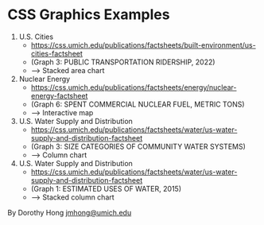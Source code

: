 CSS Graphics Examples
===========================

1. U.S. Cities 
    - https://css.umich.edu/publications/factsheets/built-environment/us-cities-factsheet
    - (Graph 3: PUBLIC TRANSPORTATION RIDERSHIP, 2022)
    - --> Stacked area chart
2. Nuclear Energy 
    - https://css.umich.edu/publications/factsheets/energy/nuclear-energy-factsheet
    - (Graph 6: SPENT COMMERCIAL NUCLEAR FUEL, METRIC TONS)
    - --> Interactive map
3. U.S. Water Supply and Distribution 
    - https://css.umich.edu/publications/factsheets/water/us-water-supply-and-distribution-factsheet
    - (Graph 3: SIZE CATEGORIES OF COMMUNITY WATER SYSTEMS) 
    - --> Column chart
4. U.S. Water Supply and Distribution 
    - https://css.umich.edu/publications/factsheets/water/us-water-supply-and-distribution-factsheet
    - (Graph 1: ESTIMATED USES OF WATER, 2015) 
    - --> Stacked column chart

By Dorothy Hong <jmhong@umich.edu>